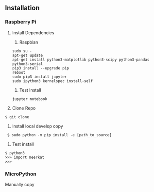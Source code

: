 ## Installation  
### Raspberry Pi  
1. Install Dependencies  
    1. Raspbian

    ```
    sudo su -
    apt-get update
    apt-get install python3-matplotlib python3-scipy python3-pandas python3-serial
    pip3 install --upgrade pip
    reboot
    sudo pip3 install jupyter
    sudo ipython3 kernelspec install-self
    ```
    1. Test Install
    ```
    jupyter notebook
    ```
1. Clone Repo
```
$ git clone
```
1. Install local develop copy
```
 $ sudo python -m pip install -e [path_to_source]
```
1. Test install  
```
$ python3
>>> import meerkat
>>>
```    

### MicroPython  
Manually copy

